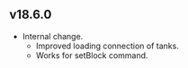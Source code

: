 ## v18.6.0

* Internal change.
  * Improved loading connection of tanks.
  * Works for setBlock command.
